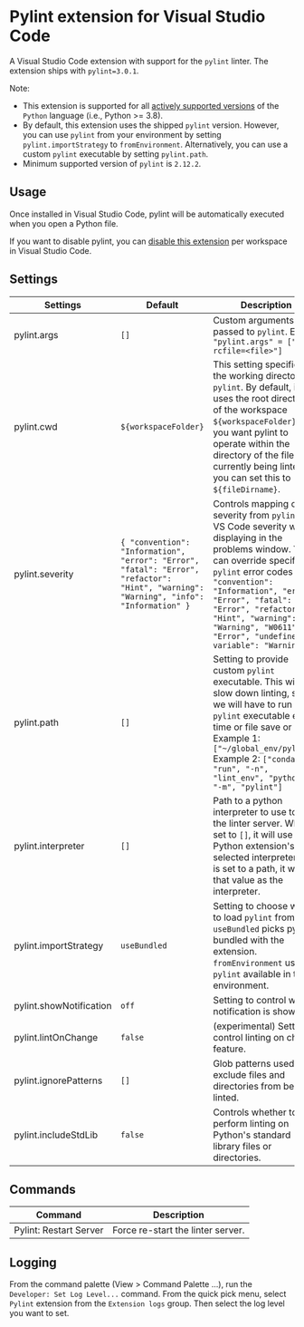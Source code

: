 # Pylint extension for Visual Studio Code

A Visual Studio Code extension with support for the `pylint` linter. The extension ships with `pylint=3.0.1`.

Note:
-   This extension is supported for all [actively supported versions](https://devguide.python.org/#status-of-python-branches) of the `Python` language (i.e., Python >= 3.8).
-   By default, this extension uses the shipped `pylint` version. However, you can use `pylint` from your environment by setting `pylint.importStrategy` to `fromEnvironment`. Alternatively, you can use a custom `pylint` executable by setting `pylint.path`.
-   Minimum supported version of `pylint` is `2.12.2`.

## Usage

Once installed in Visual Studio Code, pylint will be automatically executed when you open a Python file.

If you want to disable pylint, you can [disable this extension](https://code.visualstudio.com/docs/editor/extension-marketplace#_disable-an-extension) per workspace in Visual Studio Code.

## Settings

| Settings                | Default                                                                                                                                | Description                                                                                                                                                                                                                                                                                                              |
| ----------------------- | -------------------------------------------------------------------------------------------------------------------------------------- | ------------------------------------------------------------------------------------------------------------------------------------------------------------------------------------------------------------------------------------------------------------------------------------------------------------------------ |
| pylint.args             | `[]`                                                                                                                                   | Custom arguments passed to `pylint`. E.g `"pylint.args" = ["--rcfile=<file>"]`                                                                                                                                                                                                                                           |
| pylint.cwd              | `${workspaceFolder}`                                                                                                                   | This setting specifies the working directory for `pylint`. By default, it uses the root directory of the workspace `${workspaceFolder}`. If you want pylint to operate within the directory of the file currently being linted, you can set this to `${fileDirname}`.                                                    |
| pylint.severity         | `{ "convention": "Information", "error": "Error", "fatal": "Error", "refactor": "Hint", "warning": "Warning", "info": "Information" }` | Controls mapping of severity from `pylint` to VS Code severity when displaying in the problems window. You can override specific `pylint` error codes `{ "convention": "Information", "error": "Error", "fatal": "Error", "refactor": "Hint", "warning": "Warning", "W0611": "Error", "undefined-variable": "Warning" }` |
| pylint.path             | `[]`                                                                                                                                   | Setting to provide custom `pylint` executable. This will slow down linting, since we will have to run `pylint` executable every time or file save or open. Example 1: `["~/global_env/pylint"]` Example 2: `["conda", "run", "-n", "lint_env", "python", "-m", "pylint"]`                                                |
| pylint.interpreter      | `[]`                                                                                                                                   | Path to a python interpreter to use to run the linter server. When set to `[]`, it will use the Python extension's selected interpreter. If it is set to a path, it will use that value as the interpreter.                                                                                                              |
| pylint.importStrategy   | `useBundled`                                                                                                                           | Setting to choose where to load `pylint` from. `useBundled` picks pylint bundled with the extension. `fromEnvironment` uses `pylint` available in the environment.                                                                                                                                                       |
| pylint.showNotification | `off`                                                                                                                                  | Setting to control when a notification is shown.                                                                                                                                                                                                                                                                         |
| pylint.lintOnChange     | `false`                                                                                                                                | (experimental) Setting to control linting on change feature.                                                                                                                                                                                                                                                             |
| pylint.ignorePatterns   | `[]`                                                                                                                                   | Glob patterns used to exclude files and directories from being linted.                                                                                                                                                                                                                                                   |
| pylint.includeStdLib    | `false`                                                                                                                                | Controls whether to perform linting on Python's standard library files or directories.                                                                                                                                                                                                                                   |

## Commands

| Command                | Description                       |
| ---------------------- | --------------------------------- |
| Pylint: Restart Server | Force re-start the linter server. |

## Logging

From the command palette (View > Command Palette ...), run the `Developer: Set Log Level...` command. From the quick pick menu, select `Pylint` extension from the `Extension logs` group. Then select the log level you want to set.
